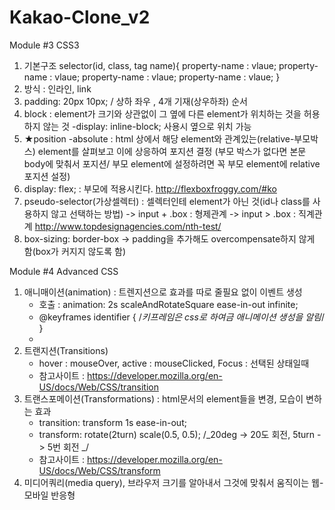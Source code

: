 # Kakao-Clone_v2

Module #3 CSS3

1. 기본구조
   selector(id, class, tag name){
   property-name : vlaue;
   property-name : vlaue;
   property-name : vlaue;
   property-name : vlaue;
   }
2. 방식 : 인라인, link
3. padding: 20px 10px; / 상하 좌우 , 4개 기재(상우하좌) 순서
4. block : element가 크기와 상관없이 그 옆에 다른 element가 위치하는 것을 허용하지 않는 것
   -display: inline-block; 사용시 옆으로 위치 가능
5. ★position -absolute : html 상에서 해당 element와 관계있는(relative-부모박스) element를 살펴보고 이에 상응하여 포지션 결정
   (부모 박스가 없다면 본문body에 맞춰서 포지션/ 부모 element에 설정하려면 꼭 부모 element에 relative 포지션 설정)
6. display: flex; : 부모에 적용시킨다.
   http://flexboxfroggy.com/#ko
7. pseudo-selector(가상셀렉터) : 셀렉터인테 element가 아닌 것(id나 class를 사용하지 않고 선택하는 방법)
   -> input + .box : 형제관계
   -> input > .box : 직계관계
   http://www.topdesignagencies.com/nth-test/
8. box-sizing: border-box -> padding을 추가해도 overcompensate하지 않게 함(box가 커지지 않도록 함)

Module #4 Advanced CSS

1. 애니매이션(animation) : 트렌지션으로 효과를 따로 줄필요 없이 이벤트 생성
   - 호출 : animation: 2s scaleAndRotateSquare ease-in-out infinite;
   - @keyframes identifier {
     /_키프레임은 css로 하여금 애니메이션 생성을 알림_/
     }
   -
2. 트랜지션(Transitions)
   - hover : mouseOver, active : mouseClicked, Focus : 선택된 상태일때
   - 참고사이트 : https://developer.mozilla.org/en-US/docs/Web/CSS/transition
3. 트랜스포메이션(Transformations) : html문서의 element들을 변경, 모습이 변하는 효과
   - transition: transform 1s ease-in-out;
   - transform: rotate(2turn) scale(0.5, 0.5);
     /_20deg -> 20도 회전, 5turn -> 5번 회전 _/
   - 참고사이트 : https://developer.mozilla.org/en-US/docs/Web/CSS/transform
4. 미디어쿼리(media query), 브라우저 크기를 알아내서 그것에 맞춰서 움직이는 웹-모바일 반응형
